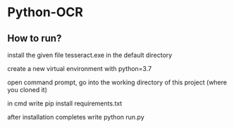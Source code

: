 # Python-OCR

## How to run?
install the given file tesseract.exe in the default directory

create a new virtual environment with python=3.7

open command prompt, go into the working directory of this project (where you cloned it)

in cmd write pip install requirements.txt

after installation completes write python run.py

